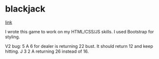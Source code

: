 # blackjack

[link](https://adnjoo.github.io/blackjack)

I wrote this game to work on my HTML/CSS/JS skills. I used Bootstrap for styling.


V2 bug: 5 A 6 for dealer is returning 22 bust. It should return 12 and keep hitting.
J 3 2 A returning 26 instead of 16.
